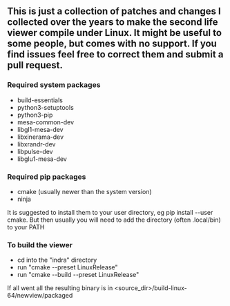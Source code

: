 ## This is just a collection of patches and changes I collected over the years to make the second life viewer compile under Linux. It might be useful to some people, but comes with no support. If you find issues feel free to correct them and submit a pull request.



### Required system packages

- build-essentials
- python3-setuptools
- python3-pip
- mesa-common-dev
- libgl1-mesa-dev
- libxinerama-dev
- libxrandr-dev
- libpulse-dev
- libglu1-mesa-dev

### Required pip packages

- cmake (usually newer than the system version)
- ninja

It is suggested to install them to your user directory, eg pip install --user cmake. But then usually you will need to add the directory (often .local/bin) to your PATH

### To build the viewer

- cd into the "indra" directory
- run "cmake --preset LinuxRelease"
- run "cmake --build --preset LinuxRelease"

If all went all the resulting binary is in <source_dir>/build-linux-64/newview/packaged